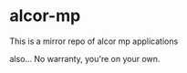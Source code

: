 # alcor-mp
This is a mirror repo of alcor mp applications

also...
No warranty, you're on your own.
